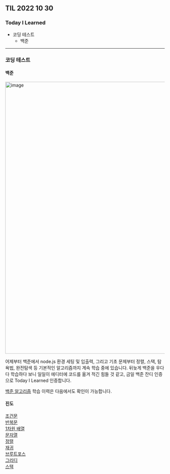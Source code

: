 ## TIL 2022 10 30

### Today I Learned
- 코딩 테스트
  - 백준

---

### 코딩 테스트

#### 백준

<img width="859" alt="image" src="https://user-images.githubusercontent.com/85447054/198885645-18531168-c286-4e50-9856-2bed05e9b377.png">

어제부터 백준에서 node.js 환경 세팅 및 입출력, 그리고 기초 문제부터 정렬, 스택, 탐욕법, 완전탐색 등 기본적인 알고리즘까지 계속 학습 중에 있습니다.
뒤늦게 백준을 우다다 학습하다 보니 일일이 에디터에 코드를 옮겨 적긴 힘들 것 같고, 금일 백준 잔디 인증으로 Today I Learned 인증합니다.

[백준 알고리즘](https://github.com/BaikSeungJeon/Algorithm/tree/main/BoJ) 학습 이력은 다음에서도 확인이 가능합니다.

#### 진도

[조건문](https://www.acmicpc.net/step/4)<br>
[반복문](https://www.acmicpc.net/step/3)<br>
[1차원 배열](https://www.acmicpc.net/step/6)<br>
[문자열](https://www.acmicpc.net/step/7)<br>
[정렬](https://www.acmicpc.net/step/9)<br>
[재귀](https://www.acmicpc.net/step/19)<br>
[브루트포스](https://www.acmicpc.net/step/22)<br>
[그리디](https://www.acmicpc.net/step/33)<br>
[스택](https://www.acmicpc.net/step/11)
